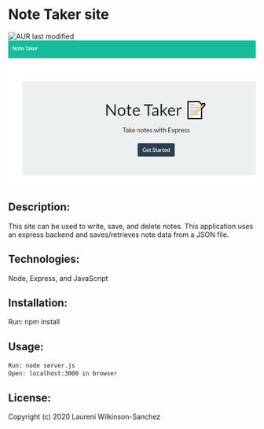 # Note Taker site

  ![AUR last modified](https://img.shields.io/aur/last-modified/google-Chrome?color=teal&style=plastic)
  ![Screen Cap](screencap.png)
 
  ## Description:
  This site can be used to write, save, and delete notes. This application uses an express backend and saves/retrieves note data from a JSON file.

  ## Technologies:
  Node, Express, and JavaScript

  ##  Installation:
  Run: npm install

  ## Usage:
    Run: node server.js
    Open: localhost:3000 in browser

  ## License: 
  Copyright (c) 2020 Laureni Wilkinson-Sanchez